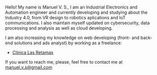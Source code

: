 Hello! My name is Manuel V. S., I am an Industrial Electronics and Automation engineer and currently developing and studying about the Industry 4.0, from VR design to robotics aplications and IoT communications. I also maintain myself updated on cybersecurity, data processing and analysis as well as cloud developing.

I am also increasing my knowledge on web developing (front- and back- end solutions and ads analyst) by working as a freelance:

- [Clínica Las Retamas](https://www.clinicalasretamas.com/ "Clínica Las Retamas")

If you want to reach me, please, feel free to contact me at manuel.v.s@gmail.com


<!---
ManuVS99/ManuVS99 is a ✨ special ✨ repository because its `README.md` (this file) appears on your GitHub profile.
You can click the Preview link to take a look at your changes.
--->
